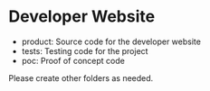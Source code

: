 # Developer Website

- product:  Source code for the developer website
- tests: Testing code for the project
- poc:  Proof of concept code

Please create other folders as needed. 
